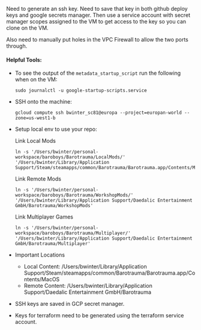 Need to generate an ssh key. Need to save that key in both github deploy keys and google secrets manager.
Then use a service account with secret manager scopes assigned to the VM to get access to the key so you can clone on
the VM.

Also need to manually put holes in the VPC Firewall to allow the two ports through.

#### Helpful Tools:

- To see the output of the `metadata_startup_script` run the following when on the VM:

  ```shell
  sudo journalctl -u google-startup-scripts.service
  ```

- SSH onto the machine:

  ```shell
  gcloud compute ssh bwinter_sc81@europa --project=europan-world --zone=us-west1-b
  ```

- Setup local env to use your repo:

  Link Local Mods
  ```shell
  ln -s '/Users/bwinter/personal-workspace/baroboys/Barotrauma/LocalMods/' '/Users/bwinter/Library/Application Support/Steam/steamapps/common/Barotrauma/Barotrauma.app/Contents/MacOS/LocalMods'
  ```
  Link Remote Mods
  ```shell
  ln -s '/Users/bwinter/personal-workspace/baroboys/Barotrauma/WorkshopMods/' '/Users/bwinter/Library/Application Support/Daedalic Entertainment GmbH/Barotrauma/WorkshopMods'
  ```
  Link Multiplayer Games
  ```shell
  ln -s '/Users/bwinter/personal-workspace/baroboys/Barotrauma/Multiplayer/' '/Users/bwinter/Library/Application Support/Daedalic Entertainment GmbH/Barotrauma/Multiplayer'
  ```
  
- Important Locations
  - Local Content: /Users/bwinter/Library/Application Support/Steam/steamapps/common/Barotrauma/Barotrauma.app/Contents/MacOS
  - Remote Content: /Users/bwinter/Library/Application Support/Daedalic Entertainment GmbH/Barotrauma

- SSH keys are saved in GCP secret manager.
- Keys for terraform need to be generated using the terraform service account.
